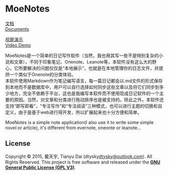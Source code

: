 # MoeNotes

[文档](http://moe-notes.dtysky.moe)  
[Documents](http://moe-notes.dtysky.moe/en)  

[视屏演示]()  
[Video Demo]()

MoeNotes是一个简单的日记写作软件（当然，我也用其写一些不是特别复杂的小说和文章），不同于印象笔记、Onenote、Leanote等，本软件没有这么大的野心，它所要解决的问题仅仅是“本地展示”，也就是在本地管理你的日志文件，并提供一个类似于Onenote的分类体验。  
本软件使用Markdown作为笔记编写语言，每一篇日记都会以.md文件的形式保存到本地而不是数据库中，用户可以自行选择如何同步这些文章以及将它们同步到多少地方，完全不依赖于平台，这也是我编写本软件而不使用现成日记软件的一个主要的原因。当然，对文章和分类进行拖动排序也是被支持的。除此之外，本软件还支持“即写即看”，“专注写作”和“专注阅读”三种模式，也可以进行主题的切换和自定义，由于是基于web进行得开发，所以扩展起来也十分方便和简单。  

MoeNotes is a simple note application(I also use it to write some simple novel or article), it's different from evernote, oneonte or leanote...


## License

Copyright © 2015, 戴天宇, Tianyu Dai (dtysky<dtysky@outlook.com>). All Rights Reserved.
This project is free software and released under the **[GNU General Public License (GPL V3)](http://www.gnu.org/licenses/gpl.html)**.

